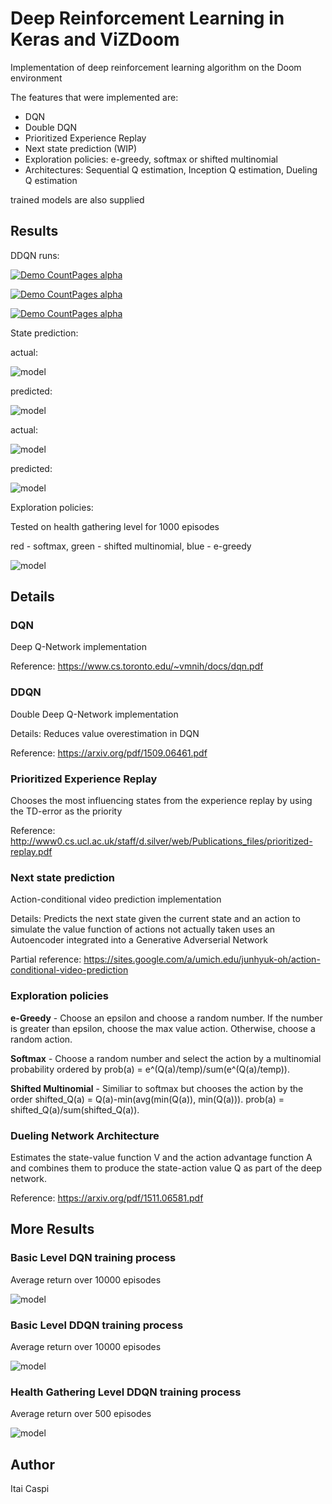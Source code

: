 # Deep Reinforcement Learning in Keras and ViZDoom

Implementation of deep reinforcement learning algorithm on the Doom environment

The features that were implemented are:
- DQN
- Double DQN
- Prioritized Experience Replay
- Next state prediction (WIP)
- Exploration policies: e-greedy, softmax or shifted multinomial
- Architectures: Sequential Q estimation, Inception Q estimation, Dueling Q estimation  

trained models are also supplied

## Results

DDQN runs:

[![Demo CountPages alpha](https://j.gifs.com/5yGJ3Z.gif)](https://youtu.be/vnFHonjWoHE)


[![Demo CountPages alpha](https://j.gifs.com/gJoLyj.gif)](https://youtu.be/Bvery9W-WQI)


[![Demo CountPages alpha](http://i.makeagif.com/media/9-22-2016/RTIlUl.gif)](https://youtu.be/CFUoUhWKee0)



State prediction:

actual:

![model](assets/state1_actual.jpg)

predicted:

![model](assets/state1_predicted.jpg)


actual:

![model](assets/state2_actual.jpg)

predicted:

![model](assets/state2_predicted.jpg)



Exploration policies:

Tested on health gathering level for 1000 episodes

red - softmax, green - shifted multinomial, blue - e-greedy

![model](assets/health_exploration_return.png)


## Details

### DQN

Deep Q-Network implementation

Reference: https://www.cs.toronto.edu/~vmnih/docs/dqn.pdf

### DDQN

Double Deep Q-Network implementation

Details: Reduces value overestimation in DQN

Reference: https://arxiv.org/pdf/1509.06461.pdf

### Prioritized Experience Replay

Chooses the most influencing states from the experience replay by using the TD-error as the priority

Reference: http://www0.cs.ucl.ac.uk/staff/d.silver/web/Publications_files/prioritized-replay.pdf

### Next state prediction

Action-conditional video prediction implementation

Details: Predicts the next state given the current state and an action to simulate the value function of actions not actually taken
uses an Autoencoder integrated into a Generative Adverserial Network

Partial reference: https://sites.google.com/a/umich.edu/junhyuk-oh/action-conditional-video-prediction

### Exploration policies

**e-Greedy** - Choose an epsilon and choose a random number. If the number is greater than epsilon, choose the max value action. Otherwise, choose a random action.

**Softmax** - Choose a random number and select the action by a multinomial probability ordered by prob(a) = e^(Q(a)/temp)/sum(e^(Q(a)/temp)).

**Shifted Multinomial** - Similiar to softmax but chooses the action by the order shifted_Q(a) = Q(a)-min(avg(min(Q(a)), min(Q(a))). prob(a) = shifted_Q(a)/sum(shifted_Q(a)). 

### Dueling Network Architecture

Estimates the state-value function V and the action advantage function A and combines them to produce the state-action value Q as part of the deep network.

Reference: https://arxiv.org/pdf/1511.06581.pdf

## More Results

### Basic Level DQN training process

Average return over 10000 episodes

![model](assets/basic_dqn_avg_return.png)

### Basic Level DDQN training process

Average return over 10000 episodes

![model](assets/basic_ddqn_avg_return.png)

### Health Gathering Level DDQN training process

Average return over 500 episodes

![model](assets/health_gathering_ddqn_avg_return.png)

## Author

Itai Caspi
